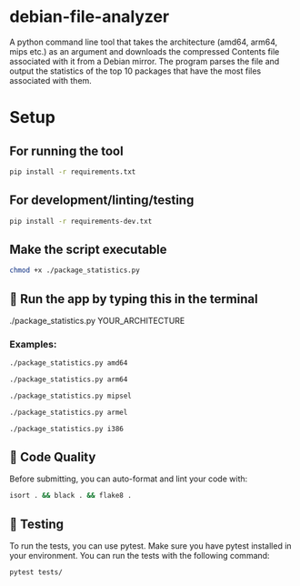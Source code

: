 # debian-file-analyzer
A python command line tool that takes the architecture (amd64, arm64, mips etc.) as an argument and downloads the compressed Contents file associated with it from a Debian mirror. The program parses the file and output the statistics of the top 10 packages that have the most files associated with them.

# Setup

## For running the tool
```bash
pip install -r requirements.txt
```

## For development/linting/testing
```bash
pip install -r requirements-dev.txt
```

## Make the script executable
```bash
chmod +x ./package_statistics.py
```

## 🚀 Run the app by typing this in the terminal

./package_statistics.py YOUR_ARCHITECTURE

### Examples:
```bash
./package_statistics.py amd64
```
```bash
./package_statistics.py arm64
```
```bash
./package_statistics.py mipsel
```
```bash
./package_statistics.py armel
```
```bash
./package_statistics.py i386
```

## 🧼 Code Quality

Before submitting, you can auto-format and lint your code with:

```bash
isort . && black . && flake8 .
```

## 🧪 Testing
To run the tests, you can use pytest. Make sure you have pytest installed in your environment. You can run the tests with the following command:

```bash
pytest tests/
```